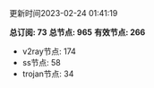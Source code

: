 更新时间2023-02-24 01:41:19

**总订阅: 73**
**总节点: 965**
**有效节点: 266**
- v2ray节点: 174
- ss节点: 58
- trojan节点: 34
